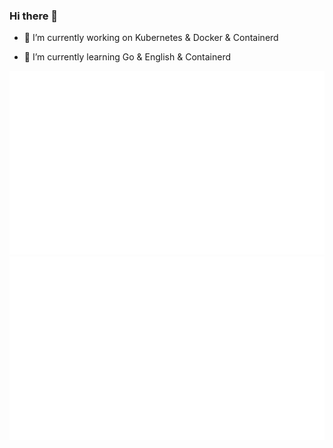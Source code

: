 ### Hi there 👋


- 🔭 I’m currently working on Kubernetes & Docker & Containerd
- 🌱 I’m currently learning Go & English & Containerd

  <!--  <img align="right" src="https://github-readme-stats.vercel.app/api?username=Tinysong&include_all_commits=true&count_private=true&hide_title=true&bg_color=ffffff&show_icons=true&icon_color=1E90FF&text_color=000000" />
  -->
 <div align="center">

 <a href="https://github.com/tinysong/github-stats">

 ![](https://raw.githubusercontent.com/tinysong/github-stats/master/generated/overview.svg)
 ![](https://github.com/tinysong/github-stats/blob/master/generated/languages.svg)

 </a>

 </div>
 <!--
**TinySong/TinySong** is a ✨ _special_ ✨ repository because its `README.md` (this file) appears on your GitHub profile.

Here are some ideas to get you started:
- 👯 I’m looking to collaborate on ...
- 🤔 I’m looking for help with ...
- 💬 Ask me about ...
- 📫 How to reach me: ...
- 😄 Pronouns: ...
- ⚡ Fun fact: ...
-->


